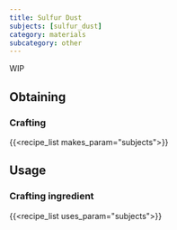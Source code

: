 ```yaml
---
title: Sulfur Dust
subjects: [sulfur_dust]
category: materials
subcategory: other
---
```


WIP

Obtaining
---------

### Crafting
{{<recipe_list makes_param="subjects">}}


Usage
-----

### Crafting ingredient
{{<recipe_list uses_param="subjects">}}
